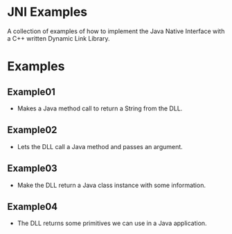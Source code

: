 # JNI Examples
A collection of examples of how to implement the Java Native Interface with a C++ written Dynamic Link Library.

# Examples
## Example01
* Makes a Java method call to return a String from the DLL. 

## Example02
* Lets the DLL call a Java method and passes an argument. 

## Example03
* Make the DLL return a Java class instance with some information.

## Example04
* The DLL returns some primitives we can use in a Java application.
